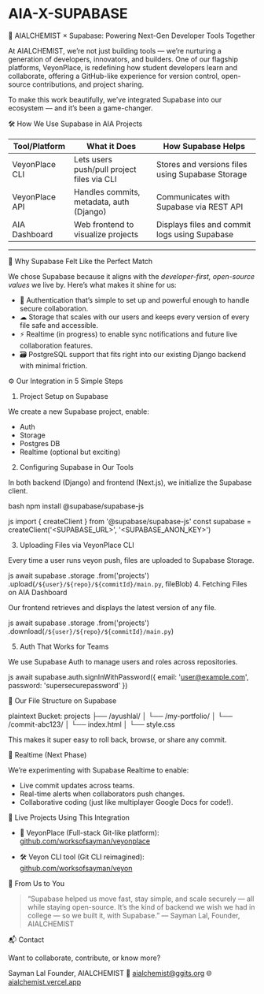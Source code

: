# AIA-X-SUPABASE

🤝 AIALCHEMIST × Supabase: Powering Next-Gen Developer Tools Together

At AIALCHEMIST, we’re not just building tools — we’re nurturing a generation of developers, innovators, and builders. One of our flagship platforms, VeyonPlace, is redefining how student developers learn and collaborate, offering a GitHub-like experience for version control, open-source contributions, and project sharing.

To make this work beautifully, we’ve integrated Supabase into our ecosystem — and it’s been a game-changer.

🛠 How We Use Supabase in AIA Projects

| Tool/Platform      | What it Does                               | How Supabase Helps                               |
| ------------------ | ------------------------------------------ | ------------------------------------------------ |
| VeyonPlace CLI | Lets users push/pull project files via CLI | Stores and versions files using Supabase Storage |
| VeyonPlace API | Handles commits, metadata, auth (Django)   | Communicates with Supabase via REST API          |
| AIA Dashboard  | Web frontend to visualize projects         | Displays files and commit logs using Supabase    |

---

🌟 Why Supabase Felt Like the Perfect Match

We chose Supabase because it aligns with the *developer-first, open-source values* we live by. Here’s what makes it shine for us:

* 🔐 Authentication that’s simple to set up and powerful enough to handle secure collaboration.
* ☁ Storage that scales with our users and keeps every version of every file safe and accessible.
* ⚡ Realtime (in progress) to enable sync notifications and future live collaboration features.
* 🗃 PostgreSQL support that fits right into our existing Django backend with minimal friction.

⚙ Our Integration in 5 Simple Steps

 1. Project Setup on Supabase

We create a new Supabase project, enable:

* Auth
* Storage
* Postgres DB
* Realtime (optional but exciting)

2. Configuring Supabase in Our Tools

In both backend (Django) and frontend (Next.js), we initialize the Supabase client.

bash
npm install @supabase/supabase-js


js
import { createClient } from '@supabase/supabase-js'
const supabase = createClient('<SUPABASE_URL>', '<SUPABASE_ANON_KEY>')


3. Uploading Files via VeyonPlace CLI

Every time a user runs veyon push, files are uploaded to Supabase Storage.

js
await supabase
  .storage
  .from('projects')
  .upload(`/${user}/${repo}/${commitId}/main.py`, fileBlob)
4. Fetching Files on AIA Dashboard

Our frontend retrieves and displays the latest version of any file.

js
await supabase
  .storage
  .from('projects')
  .download(`/${user}/${repo}/${commitId}/main.py`)

 5. Auth That Works for Teams

We use Supabase Auth to manage users and roles across repositories.

js
await supabase.auth.signInWithPassword({
  email: 'user@example.com',
  password: 'supersecurepassword'
})


🧱 Our File Structure on Supabase

plaintext
Bucket: projects
├── /ayushlal/
│   └── /my-portfolio/
│       └── /commit-abc123/
│           └── index.html
│           └── style.css


This makes it super easy to roll back, browse, or share any commit.

🚀 Realtime (Next Phase)

We’re experimenting with Supabase Realtime to enable:

* Live commit updates across teams.
* Real-time alerts when collaborators push changes.
* Collaborative coding (just like multiplayer Google Docs for code!).

🧩 Live Projects Using This Integration

* 🧱 VeyonPlace (Full-stack Git-like platform):
  [github.com/worksofsayman/veyonplace](https://github.com/worksofsayman/veyonplace)

* 🛠 Veyon CLI tool (Git CLI reimagined):
  [github.com/worksofsayman/veyon](https://github.com/Worksofsayman/veyon)

💬 From Us to You

> “Supabase helped us move fast, stay simple, and scale securely — all while staying open-source. It’s the kind of backend we wish we had in college — so we built it, with Supabase.”
> — Sayman Lal, Founder, AIALCHEMIST

📬 Contact

Want to collaborate, contribute, or know more?

Sayman Lal
Founder, AIALCHEMIST
📧 [aialchemist@ggits.org](mailto:aialchemist@ggits.org)
🌐 [aialchemist.vercel.app](https://aialchemist.vercel.app)
